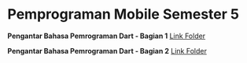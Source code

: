 # Pemprograman Mobile Semester 5
**Pengantar Bahasa Pemrograman Dart - Bagian 1**
[Link Folder](https://github.com/iannstronaut/Mobile-Prog/tree/Pertemuan2) 

**Pengantar Bahasa Pemrograman Dart - Bagian 2**
[Link Folder](https://github.com/iannstronaut/Mobile-Prog/tree/Pertemuan3) 